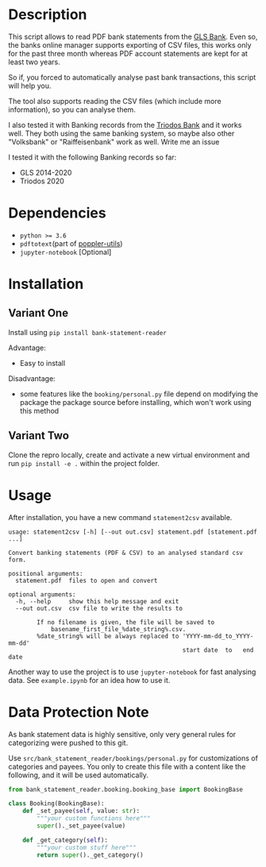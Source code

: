 # Description
This script allows to read PDF bank statements from the [GLS Bank](https://www.gls.de/).
Even so, the banks online manager supports exporting of CSV files, this works only for the past three month whereas PDF
account statements are kept for at least two years.

So if, you forced to automatically analyse past bank transactions, this script will help you.

The tool also supports reading the CSV files (which include more information), so you can analyse them.

I also tested it with Banking records from the [Triodos Bank](https://www.triodos.de/)
and it works well. They both using the same banking system, so maybe also other
"Volksbank" or "Raiffeisenbank" work as well. Write me an issue

I tested it with the following Banking records so far:
* GLS 2014-2020
* Triodos 2020

# Dependencies
* `python >= 3.6`
* `pdftotext`(part of [poppler-utils](https://poppler.freedesktop.org/))
* `jupyter-notebook` [Optional]


# Installation


## Variant One
 Install using `pip install bank-statement-reader`

Advantage:
 * Easy to install

Disadvantage:
 * some features like the `booking/personal.py` file depend on modifying the package
   the package source before installing, which won't work using this
   method

## Variant Two
Clone the repro locally, create and activate a new virtual environment
and run `pip install -e .` within the project folder.

# Usage

After installation, you have a new command `statement2csv` available.
```
usage: statement2csv [-h] [--out out.csv] statement.pdf [statement.pdf ...]

Convert banking statements (PDF & CSV) to an analysed standard csv form.

positional arguments:
  statement.pdf  files to open and convert

optional arguments:
  -h, --help     show this help message and exit
  --out out.csv  csv file to write the results to

        If no filename is given, the file will be saved to
            basename_first_file_%date_string%.csv.
        %date_string% will be always replaced to 'YYYY-mm-dd_to_YYYY-mm-dd'
                                                 start date  to   end date
```

Another way to use the project is to use  `jupyter-notebook` for fast analysing data.
See `example.ipynb` for an idea how to use it.

# Data Protection Note
As bank statement data is highly sensitive, only very general rules for categorizing were pushed to this git.

Use `src/bank_statement_reader/bookings/personal.py` for customizations of categories and payees.
You only to create this file with a content like the following, and it will be used automatically.

```python
from bank_statement_reader.booking.booking_base import BookingBase

class Booking(BookingBase):
    def _set_payee(self, value: str):
        """your custom functions here"""
        super()._set_payee(value)

    def _get_category(self):
        """your custom stuff here"""
        return super()._get_category()
```
